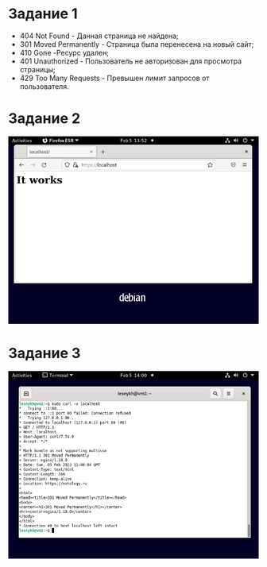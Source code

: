 # Задание 1
- 404 Not Found - Данная страница не найдена;
- 301 Moved Permanently - Страница была перенесена на новый сайт;
- 410 Gone -Ресурс удален;
- 401 Unauthorized - Пользователь не авторизован для просмотра страницы;
- 429 Too Many Requests - Превышен лимит запросов от пользователя.
# Задание 2
![](https://github.com/OlgaLesnykh/screenshots/blob/main/HTTP_HTTPS_001.png)
# Задание 3
![](https://github.com/OlgaLesnykh/screenshots/blob/main/HTTP_HTTPS_002.png)
